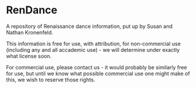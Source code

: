 # RenDance
A repository of Renaissance dance information, put up by Susan and
Nathan Kronenfeld.

This information is free for use, with attribution, for non-commercial
use (including any and all accademic use) - we will determine under 
exactly what license soon.

For commercial use, please contact us - it would probably be similarly
free for use, but until we know what possible commercial use one might
make of this, we wish to reserve those rights.

